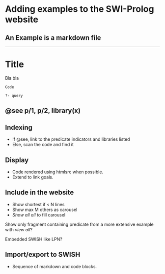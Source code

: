 # Adding examples to the SWI-Prolog website

## An Example is a markdown file

----------------------------------------------------------------
# Title

Bla bla

```
Code
```

```
?- query
```

@see p/1, p/2, library(x)
----------------------------------------------------------------

## Indexing

  - If @see, link to the predicate indicators and libraries listed
  - Else, scan the code and find it

## Display

  - Code rendered using htmlsrc when possible.
  - Extend to link goals.

## Include in the website

  - Show shortest if < N lines
  - Show max M others as carousel
  - _Show all all_ to fill carousel

Show only fragment containing predicate from a more extensive example
with _view all_?

Embedded SWISH like LPN?



## Import/export to SWISH

  - Sequence of markdown and code blocks.
